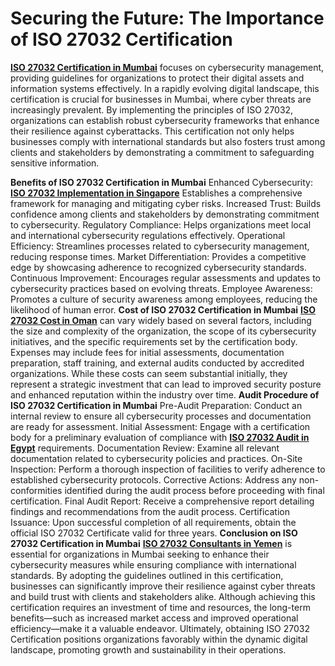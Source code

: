 # **Securing the Future: The Importance of ISO 27032 Certification**
**[ISO 27032 Certification in Mumbai](https://www.b2bcert.com/iso-27032-certification-in-mumbai/)** focuses on cybersecurity management, providing guidelines for organizations to protect their digital assets and information systems effectively. In a rapidly evolving digital landscape, this certification is crucial for businesses in Mumbai, where cyber threats are increasingly prevalent. By implementing the principles of ISO 27032, organizations can establish robust cybersecurity frameworks that enhance their resilience against cyberattacks. This certification not only helps businesses comply with international standards but also fosters trust among clients and stakeholders by demonstrating a commitment to safeguarding sensitive information.

**Benefits of ISO 27032 Certification in Mumbai**
Enhanced Cybersecurity: **[ISO 27032 Implementation in Singapore](https://www.b2bcert.com/iso-27032-certification-in-singapore/)** Establishes a comprehensive framework for managing and mitigating cyber risks.
Increased Trust: Builds confidence among clients and stakeholders by demonstrating commitment to cybersecurity.
Regulatory Compliance: Helps organizations meet local and international cybersecurity regulations effectively.
Operational Efficiency: Streamlines processes related to cybersecurity management, reducing response times.
Market Differentiation: Provides a competitive edge by showcasing adherence to recognized cybersecurity standards.
Continuous Improvement: Encourages regular assessments and updates to cybersecurity practices based on evolving threats.
Employee Awareness: Promotes a culture of security awareness among employees, reducing the likelihood of human error.
**Cost of ISO 27032 Certification in Mumbai**
**[ISO 27032 Cost in Oman](https://www.b2bcert.com/iso-27032-certification-in-oman/)**  can vary widely based on several factors, including the size and complexity of the organization, the scope of its cybersecurity initiatives, and the specific requirements set by the certification body. Expenses may include fees for initial assessments, documentation preparation, staff training, and external audits conducted by accredited organizations. While these costs can seem substantial initially, they represent a strategic investment that can lead to improved security posture and enhanced reputation within the industry over time.
**Audit Procedure of ISO 27032 Certification in Mumbai**
Pre-Audit Preparation: Conduct an internal review to ensure all cybersecurity processes and documentation are ready for assessment.
Initial Assessment: Engage with a certification body for a preliminary evaluation of compliance with **[ISO 27032 Audit in Egypt](https://www.b2bcert.com/iso-27032-certification-in-egypt/)**  requirements.
Documentation Review: Examine all relevant documentation related to cybersecurity policies and practices.
On-Site Inspection: Perform a thorough inspection of facilities to verify adherence to established cybersecurity protocols.
Corrective Actions: Address any non-conformities identified during the audit process before proceeding with final certification.
Final Audit Report: Receive a comprehensive report detailing findings and recommendations from the audit process.
Certification Issuance: Upon successful completion of all requirements, obtain the official ISO 27032 Certificate valid for three years.
**Conclusion on ISO 27032 Certification in Mumbai**
**[ISO 27032 Consultants in Yemen](https://www.b2bcert.com/iso-27032-certification-in-yemen/)** is essential for organizations in Mumbai seeking to enhance their cybersecurity measures while ensuring compliance with international standards. By adopting the guidelines outlined in this certification, businesses can significantly improve their resilience against cyber threats and build trust with clients and stakeholders alike. Although achieving this certification requires an investment of time and resources, the long-term benefits—such as increased market access and improved operational efficiency—make it a valuable endeavor. Ultimately, obtaining ISO 27032 Certification positions organizations favorably within the dynamic digital landscape, promoting growth and sustainability in their operations.